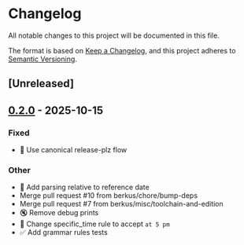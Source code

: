 # Changelog

All notable changes to this project will be documented in this file.

The format is based on [Keep a Changelog](https://keepachangelog.com/en/1.0.0/),
and this project adheres to [Semantic Versioning](https://semver.org/spec/v2.0.0.html).

## [Unreleased]

## [0.2.0](https://github.com/berkus/natural-date-rs/compare/v0.1.3...v0.2.0) - 2025-10-15

### Fixed

- 🐛 Use canonical release-plz flow

### Other

- 👔 Add parsing relative to reference date
- Merge pull request #10 from berkus/chore/bump-deps
- Merge pull request #7 from berkus/misc/toolchain-and-edition
- 🔇 Remove debug prints
- 👔 Change specific_time rule to accept `at 5 pm`
- :white_check_mark: Add grammar rules tests
